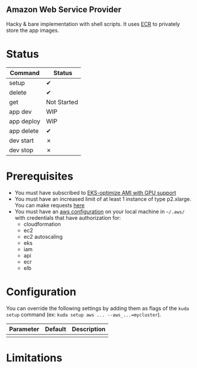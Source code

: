 ## Amazon Web Service Provider

Hacky & bare implementation with shell scripts.
It uses [ECR](https://aws.amazon.com/ecr) to privately store the app images.

# Status

| Command | Status |
| - | - |
| setup | ✔ |
| delete | ✔ |
| get | Not Started |
| app dev | WIP |
| app deploy | WIP |
| app delete | ✔ |
| dev start | ✗ |
| dev stop | ✗ |

# Prerequisites

- You must have subscribed to [EKS-optimize AMI with GPU support](https://aws.amazon.com/marketplace/pp/B07GRHFXGM)
- You must have an increased limit of at least 1 instance of type p2.xlarge. You can make requests [here](http://aws.amazon.com/contact-us/ec2-request)
- You must have an [aws configuration](https://docs.aws.amazon.com/cli/latest/userguide/cli-configure-files.html) on your local machine in `~/.aws/` with credentials that have authorization for:
    - cloudformation
    - ec2
    - ec2 autoscaling
    - eks
    - iam
    - api
    - ecr
    - elb

# Configuration

You can override the following settings by adding them as flags of the `kuda setup` command (ex: `kuda setup aws ... --aws_...=mycluster`).

| Parameter | Default | Description |
| - | - | - |
| | | |


# Limitations

